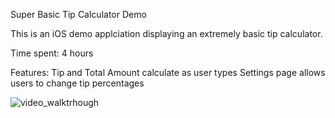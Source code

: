 Super Basic Tip Calculator Demo

This is an iOS demo applciation displaying an extremely basic tip calculator.

Time spent: 4 hours

Features: 
  Tip and Total Amount calculate as user types
  Settings page allows users to change tip percentages
  
![video_walktrhough](https://cloud.githubusercontent.com/assets/5653399/5673535/12ee5160-9752-11e4-8526-d32a45d77bc3.gif)

